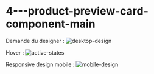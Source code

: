 # 4---product-preview-card-component-main

Demande du designer :
![desktop-design](https://user-images.githubusercontent.com/101110693/176443621-9b000be5-9de0-4f84-8cac-308d6af2644e.jpg)

Hover :
![active-states](https://user-images.githubusercontent.com/101110693/176443849-811144d1-289e-4016-b586-b0c678b6ed63.jpg)

Responsive design mobile :
![mobile-design](https://user-images.githubusercontent.com/101110693/176443952-7253d7c8-223f-447b-b44a-eb5bcf005186.jpg)

